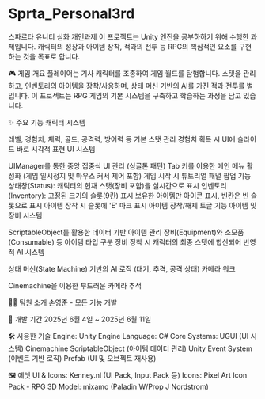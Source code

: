 # Sprta_Personal3rd
스파르타 유니티 심화 개인과제
이 프로젝트는 Unity 엔진을 공부하하기 위해 수행한 과제입니다. 캐릭터의 성장과 아이템 장착, 적과의 전투 등 RPG의 핵심적인 요소를 구현하는 것을 목표로 합니다.

🎮 게임 개요
플레이어는 기사 캐릭터를 조종하여 게임 월드를 탐험합니다. 스탯을 관리하고, 인벤토리의 아이템을 장착/사용하며, 상태 머신 기반의 AI를 가진 적과 전투를 벌입니다. 이 프로젝트는 RPG 게임의 기본 시스템을 구축하고 학습하는 과정을 담고 있습니다.

✨ 주요 기능
캐릭터 시스템

레벨, 경험치, 체력, 골드, 공격력, 방어력 등 기본 스탯 관리
경험치 획득 시 UI에 슬라이드 바로 시각적 표현
UI 시스템

UIManager를 통한 중앙 집중식 UI 관리 (싱글톤 패턴)
Tab 키를 이용한 메인 메뉴 활성화 (게임 일시정지 및 마우스 커서 제어 포함)
게임 시작 시 튜토리얼 패널 팝업 기능
상태창(Status): 캐릭터의 현재 스탯(장비 포함)을 실시간으로 표시
인벤토리(Inventory):
고정된 크기의 슬롯(9칸) 표시
보유한 아이템만 아이콘 표시, 빈칸은 빈 슬롯으로 표시
아이템 장착 시 슬롯에 'E' 마크 표시
아이템 장착/해제 토글 기능
아이템 및 장비 시스템

ScriptableObject를 활용한 데이터 기반 아이템 관리
장비(Equipment)와 소모품(Consumable) 등 아이템 타입 구분
장비 장착 시 캐릭터의 최종 스탯에 합산되어 반영
적 AI 시스템

상태 머신(State Machine) 기반의 AI 로직 (대기, 추격, 공격 상태)
카메라 워크

Cinemachine을 이용한 부드러운 카메라 추적

🧑‍💻 팀원 소개
손영준 - 모든 기능 개발

📅 개발 기간
2025년 6월 4일 ~ 2025년 6월 11일

🛠 사용한 기술
Engine: Unity Engine
Language: C#
Core Systems:
UGUI (UI 시스템)
Cinemachine
ScriptableObject (아이템 데이터 관리)
Unity Event System (이벤트 기반 로직)
Prefab (UI 및 오브젝트 재사용)

🖼️ 에셋
UI & Icons: Kenney.nl (UI Pack, Input Pack 등)
Icons: Pixel Art Icon Pack - RPG
3D Model: mixamo (Paladin W/Prop J Nordstrom)
